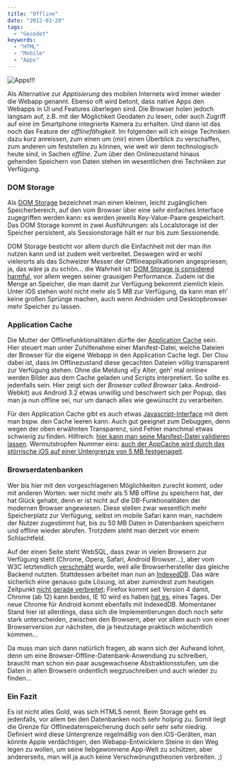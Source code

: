 ```yaml
---
title: "Offline"
date: "2012-03-20"
tags:
  - "Gecodet"
keywords:
  - "HTML"
  - "Mobile"
  - "Apps"
---
```


![Apps!!!](/img/codecandies/folien_boot.png)

Als Alternative zur _Apptisierung_ des mobilen Internets wird immer wieder die Webapp genannt. Ebenso oft wird betont, dass native Apps den Webapps in UI und Features überlegen sind. Die Browser holen jedoch langsam auf, z.B. mit der Möglichkeit Geodaten zu lesen, oder auch Zugriff auf eine im Smartphone integrierte Kamera zu erhalten. Und dann ist das noch das Feature der _offlinefähigkeit_. Im folgenden will ich einige Techniken dazu kurz anreissen, zum einen um (mir) einen Überblick zu verschaffen, zum anderen um feststellen zu können, wie weit wir denn technologisch heute sind, in Sachen _offline_. Zum über den Onlinezustand hinaus gehenden Speichern von Daten stehen im wesentlichen drei Techniken zur Verfügung.

### DOM Storage

Als [DOM Storage](https://developer.mozilla.org/en/DOM/Storage) bezeichnet man einen kleinen, leicht zugänglichen Speicherbereich, auf den vom Browser über eine sehr einfaches Interface zugegriffen werden kann: es werden jeweils Key-Value-Paare gespeichert. Das DOM Storage kommt in zwei Ausführungen: als Localstorage ist der Speicher persistent, als Sessionstorage hält er nur bis zum Sessionende.

DOM Storage besticht vor allem durch die Einfachheit mit der man ihn nutzen kann und ist zudem weit verbreitet. Deswegen wird er wohl vielerorts als das Schweizer Messer der Offlineapplikationen angespriesen; ja, das wäre ja zu schön… die Wahrheit ist: [DOM Storage is considered harmful](http://hacks.mozilla.org/2012/03/there-is-no-simple-solution-for-local-storage/), vor allem wegen seiner grausigen Performance. Zudem ist die Menge an Speicher, die man damit zur Verfügung bekommt ziemlich klein. Unter iOS stehen wohl nicht mehr als 5 MB zur Verfügung, da kann man eh' keine großen Sprünge machen, auch wenn Androiden und Desktopbrowser mehr Speicher zu lassen.

### Application Cache

Die Mutter der Offlinefunktionalitäten dürfte der [Application Cache](http://diveintohtml5.info/offline.html) sein. Hier steuert man unter Zuhilfenahme einer Manifest-Datei, welche Dateien der Browser für die eigene Webapp in den Application Cache legt. Der Clou dabei ist, dass im Offlinezustand diese gecachten Dateien völlig transparent zur Verfügung stehen. Ohne die Meldung »Ey Alter, geh' mal online« werden Bilder aus dem Cache geladen und Scripts interpretiert. So sollte es jedenfalls sein. Hier zeigt sich der _Browser called Browser_ (aka. Android-Webkit) aus Android 3.2 etwas unwillig und beschwert sich per Popup, das man ja nun offline sei, nur um danach alles wie gewünscht zu verarbeiten.

Für den Application Cache gibt es auch etwas [Javascript-Interface](https://developer.apple.com/library/safari/#documentation/iPhone/Conceptual/SafariJSDatabaseGuide/OfflineApplicationCache/OfflineApplicationCache.html#//apple_ref/doc/uid/TP40007256-CH7-SW5) mit dem man bspw. den Cache leeren kann. Auch gut geeignet zum Debuggen, denn wegen der oben erwähnten Transparenz, sind Fehler manchmal etwas schwierig zu finden. Hilfreich: [hier kann man seine Manifest-Datei validieren lassen](http://manifest-validator.com/). Wermutstropfen Nummer eins: [auch der AppCache wird durch das störrische iOS auf einer Untergrenze von 5 MB festgenagelt](http://techblog.viewbook.com/2011/02/mobile-safari-offline-application-cache-limit/).

### Browserdatenbanken

Wer bis hier mit den vorgeschlagenen Möglichkeiten zurecht kommt, oder mit anderen Worten: wer nicht mehr als 5 MB offline zu speichern hat, der hat Glück gehabt, denn er ist nicht auf die DB-Funktionalitäten der modernen Browser angewiesen. Diese stellen zwar wesentlich mehr Speicherplatz zur Verfügung, selbst im mobile Safari kann man, nachdem der Nutzer zugestimmt hat, bis zu 50 MB Daten in Datenbanken speichern und offline wieder abrufen. Trotzdem steht man derzeit vor einem Schlachtfeld.

Auf der einen Seite steht WebSQL, dass zwar in vielen Browsern zur Verfügung steht (Chrome, Opera, Safari, Android Browser…), aber vom W3C letztendlich [verschmäht](http://www.w3.org/TR/webdatabase/) wurde, weil alle Browserhersteller das gleiche Backend nutzten. Stattdessen arbeitet man nun an [IndexedDB](https://developer.mozilla.org/en/IndexedDB). Das wäre sicherlich eine genauso gute Lösung, ist aber zumindest zum heutigen Zeitpunkt [nicht gerade verbreitet](http://caniuse.com/#feat=indexeddb): Firefox kommt seit Version 4 damit, Chrome (ab 12) kann beides, IE 10 wird es haben [hat es](http://blogs.msdn.com/b/ie/archive/2012/03/21/indexeddb-updates-for-ie10-and-metro-style-apps.aspx), eines Tages. Der neue Chrome für Android kommt ebenfalls mit IndexedDB. Momentaner Stand hier ist allerdings, dass sich die Implementierungen doch noch sehr stark unterscheiden, zwischen den Browsern, aber vor allem auch von einer Browserversion zur nächsten, die ja heutzutage praktisch wöchentlich kommen…

Da muss man sich dann natürlich fragen, ab wann sich der Aufwand lohnt, denn um eine Browser-Offline-Datenbank-Anwendung zu schreiben, braucht man schon ein paar ausgewachsene Abstraktionsstufen, um die Daten in allen Browsern ordentlich wegzuschreiben und auch wieder zu finden…

### Ein Fazit

Es ist nicht alles Gold, was sich HTML5 nennt. Beim Storage geht es jedenfalls, vor allem bei den Datenbanken noch sehr holprig zu. Somit liegt die Grenze für Offlinedatenspeicherung doch sehr sehr sehr niedrig. Definiert wird diese Untergrenze regelmäßig von den iOS-Geräten, man könnte Apple verdächtigen, den Webapp-Entwicklern Steine in den Weg legen zu wollen, um seine liebgewonnene App-Welt zu schützen, aber andererseits, man will ja auch keine Verschwörungstheorien verbreiten. ;)
